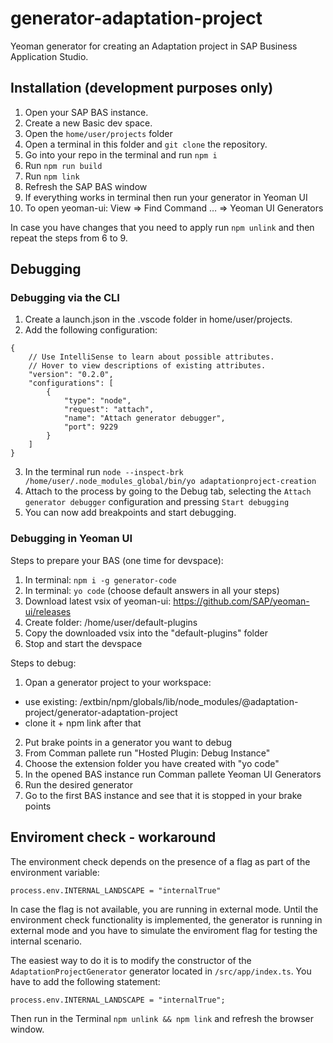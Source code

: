 # generator-adaptation-project
Yeoman generator for creating an Adaptation project in SAP Business Application Studio.

## Installation (development purposes only)

1. Open your SAP BAS instance.
2. Create a new Basic dev space.
3. Open the `home/user/projects` folder
4. Open a terminal in this folder and `git clone` the repository.
5. Go into your repo in the terminal and run `npm i`
6. Run `npm run build`
7. Run `npm link`
8. Refresh the SAP BAS window
9. If everything works in terminal then run your generator in Yeoman UI
10. To open yeoman-ui: View => Find Command … => Yeoman UI Generators

In case you have changes that you need to apply run `npm unlink` and then repeat the steps from 6 to 9.

## Debugging
### Debugging via the CLI
1. Create a launch.json in the .vscode folder in home/user/projects.
2. Add the following configuration:
```
{
	// Use IntelliSense to learn about possible attributes.
	// Hover to view descriptions of existing attributes.
	"version": "0.2.0",
	"configurations": [
		{
			"type": "node",
			"request": "attach",
			"name": "Attach generator debugger",
			"port": 9229
		}
	]
}
```
3. In the terminal run `node --inspect-brk /home/user/.node_modules_global/bin/yo adaptationproject-creation`
4. Attach to the process by going to the Debug tab, selecting the `Attach generator debugger` configuration and pressing `Start debugging`
5. You can now add breakpoints and start debugging.

### Debugging in Yeoman UI
Steps to prepare your BAS (one time for devspace):
1. In terminal: `npm i -g generator-code`
2. In terminal: `yo code` (choose default answers in all your steps)
3. Download latest vsix of yeoman-ui: https://github.com/SAP/yeoman-ui/releases
4. Create folder: /home/user/default-plugins
5. Copy the downloaded vsix into the "default-plugins" folder
6. Stop and start the devspace

Steps to debug:
1. Opan a generator project to your workspace:
- use existing: /extbin/npm/globals/lib/node_modules/@adaptation-project/generator-adaptation-project
- clone it + npm link after that
2. Put brake points in a generator you want to debug
3. From Comman pallete run "Hosted Plugin: Debug Instance"
4. Choose the extension folder you have created with "yo code"
5. In the opened BAS instance run Comman pallete Yeoman UI Generators
6. Run the desired generator
7. Go to the first BAS instance and see that it is stopped in your brake points

## Enviroment check - workaround

The environment check depends on the presence of a flag as part of the environment variable:
```
process.env.INTERNAL_LANDSCAPE = "internalTrue"
```
In case the flag is not available, you are running in external mode.
Until the environment check functionality is implemented, the generator is running in external mode and you have to simulate the enviroment flag for testing the internal scenario.

The easiest way to do it is to modify the constructor of the `AdaptationProjectGenerator` generator located in `/src/app/index.ts`.
You have to add the following statement:
```
process.env.INTERNAL_LANDSCAPE = "internalTrue";
```
Then run in the Terminal `npm unlink && npm link` and refresh the browser window.
